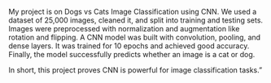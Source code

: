 My project is on Dogs vs Cats Image Classification using CNN.
We used a dataset of 25,000 images, cleaned it, and split into training and testing sets.
Images were preprocessed with normalization and augmentation like rotation and flipping.
A CNN model was built with convolution, pooling, and dense layers. It was trained for 10 epochs and achieved good accuracy.
Finally, the model successfully predicts whether an image is a cat or dog.

In short, this project proves CNN is powerful for image classification tasks.”
